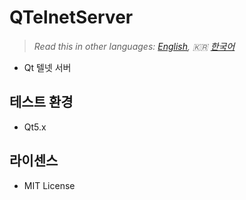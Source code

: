 # QTelnetServer

> *Read this in other languages: [English](README.md), :kr: [한국어](README.ko.md)*

- Qt 텔넷 서버

## 테스트 환경

- Qt5.x

## 라이센스

- MIT License
